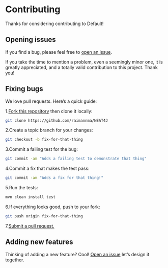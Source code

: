 # Contributing

Thanks for considering contributing to Default!

## Opening issues

If you find a bug, please feel free to [open an issue](https://github.com/raimannma/NEAT4J/issues).

If you take the time to mention a problem, even a seemingly minor one, it is greatly appreciated, and a totally valid contribution to this project. Thank you!

## Fixing bugs

We love pull requests. Here’s a quick guide:

1.[Fork this repository](https://github.com/raimannma/NEAT4J/fork) then clone it locally:

  ```bash
  git clone https://github.com/raimannma/NEAT4J
  ```

2.Create a topic branch for your changes:

  ```bash
  git checkout -b fix-for-that-thing
  ```

3.Commit a failing test for the bug:

  ```bash
  git commit -am "Adds a failing test to demonstrate that thing"
  ```

4.Commit a fix that makes the test pass:

  ```bash
  git commit -am "Adds a fix for that thing!"
  ```

5.Run the tests:

  ```bash
  mvn clean install test
  ```

6.If everything looks good, push to your fork:

  ```bash
  git push origin fix-for-that-thing
  ```

7.[Submit a pull request.](https://help.github.com/articles/creating-a-pull-request)

## Adding new features

Thinking of adding a new feature? Cool! [Open an issue](https://github.com/raimannma/NEAT4J/issues) let’s design it together.
